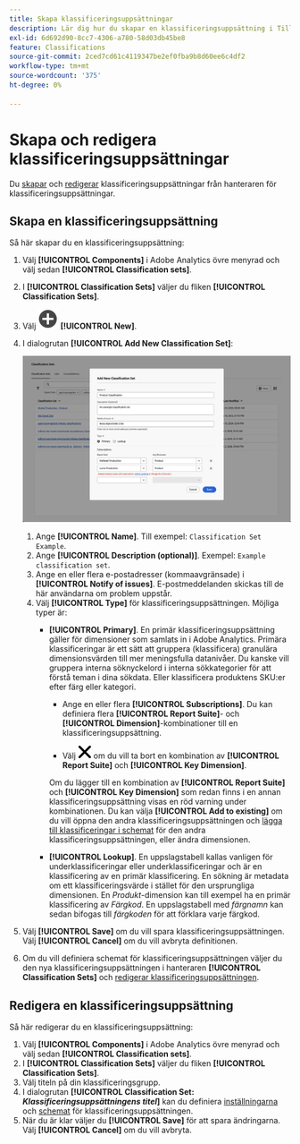 ```yaml
---
title: Skapa klassificeringsuppsättningar
description: Lär dig hur du skapar en klassificeringsuppsättning i Tillgängliga fält och beskrivningar.
exl-id: 6d692d90-8cc7-4306-a780-58d03db45be8
feature: Classifications
source-git-commit: 2ced7cd61c4119347be2ef0fba9b8d60ee6c4df2
workflow-type: tm+mt
source-wordcount: '375'
ht-degree: 0%

---
```


# Skapa och redigera klassificeringsuppsättningar

Du [skapar](#create-a-classification-set) och [redigerar](#edit-a-classification-set) klassificeringsuppsättningar från hanteraren för klassificeringsuppsättningar.

## Skapa en klassificeringsuppsättning

Så här skapar du en klassificeringsuppsättning:

1. Välj **[!UICONTROL Components]** i Adobe Analytics övre menyrad och välj sedan **[!UICONTROL Classification sets]**.
1. I **[!UICONTROL Classification Sets]** väljer du fliken **[!UICONTROL Classification Sets]**.
1. Välj ![AddCircle](/help/assets/icons/AddCircle.svg) **[!UICONTROL New]**.
1. I dialogrutan **[!UICONTROL Add New Classification Set]**:

   ![Klassificeringsuppsättningar - Lägg till ny klassificeringsuppsättning](assets/classifications-sets-new.png)

   1. Ange **[!UICONTROL Name]**. Till exempel: `Classification Set Example`.
   1. Ange **[!UICONTROL Description (optional)]**. Exempel: `Example classification set`.
   1. Ange en eller flera e-postadresser (kommaavgränsade) i **[!UICONTROL Notify of issues]**. E-postmeddelanden skickas till de här användarna om problem uppstår.
   1. Välj **[!UICONTROL Type]** för klassificeringsuppsättningen. Möjliga typer är:
      * **[!UICONTROL Primary]**. En primär klassificeringsuppsättning gäller för dimensioner som samlats in i Adobe Analytics. Primära klassificeringar är ett sätt att gruppera (klassificera) granulära dimensionsvärden till mer meningsfulla datanivåer. Du kanske vill gruppera interna söknyckelord i interna sökkategorier för att förstå teman i dina sökdata. Eller klassificera produktens SKU:er efter färg eller kategori.
         * Ange en eller flera **[!UICONTROL Subscriptions]**.  Du kan definiera flera **[!UICONTROL Report Suite]**- och **[!UICONTROL Dimension]**-kombinationer till en klassificeringsuppsättning.

         * Välj ![CrossSize400](/help/assets/icons/CrossSize400.svg) om du vill ta bort en kombination av **[!UICONTROL Report Suite]** och **[!UICONTROL Key Dimension]**.

        Om du lägger till en kombination av **[!UICONTROL Report Suite]** och **[!UICONTROL Key Dimension]** som redan finns i en annan klassificeringsuppsättning visas en röd varning under kombinationen. Du kan välja **[!UICONTROL Add to existing]** om du vill öppna den andra klassificeringsuppsättningen och [lägga till klassificeringar i schemat](schema.md) för den andra klassificeringsuppsättningen, eller ändra dimensionen.
      * **[!UICONTROL Lookup]**. En uppslagstabell kallas vanligen för underklassificeringar eller underklassificeringar och är en klassificering av en primär klassificering. En sökning är metadata om ett klassificeringsvärde i stället för den ursprungliga dimensionen. En *Produkt*-dimension kan till exempel ha en primär klassificering av *Färgkod*. En uppslagstabell med *färgnamn* kan sedan bifogas till *färgkoden* för att förklara varje färgkod.
1. Välj **[!UICONTROL Save]** om du vill spara klassificeringsuppsättningen. Välj **[!UICONTROL Cancel]** om du vill avbryta definitionen.
1. Om du vill definiera schemat för klassificeringsuppsättningen väljer du den nya klassificeringsuppsättningen i hanteraren **[!UICONTROL Classification Sets]** och [redigerar klassificeringsuppsättningen](#edit-a-classification-set).


## Redigera en klassificeringsuppsättning

Så här redigerar du en klassificeringsuppsättning:

1. Välj **[!UICONTROL Components]** i Adobe Analytics övre menyrad och välj sedan **[!UICONTROL Classification sets]**.
1. I **[!UICONTROL Classification Sets]** väljer du fliken **[!UICONTROL Classification Sets]**.
1. Välj titeln på din klassificeringsgrupp.
1. I dialogrutan **[!UICONTROL Classification Set: _Klassificeringsuppsättningens titel_]** kan du definiera [inställningarna](settings.md) och [schemat](schema.md) för klassificeringsuppsättningen.
1. När du är klar väljer du **[!UICONTROL Save]** för att spara ändringarna. Välj **[!UICONTROL Cancel]** om du vill avbryta.


<!--


### Schema

In the Schema tab 





You can use the Classification set manager to create a classification set.

**[!UICONTROL Components]** > **[!UICONTROL Classification sets]** > **[!UICONTROL Sets]** > **[!UICONTROL Add]**

When creating a classification set, the following fields are available.

* **[!UICONTROL Name]**: A text field used to identify the classification set. This field cannot be edited upon creation, but can be renamed later.
* **[!UICONTROL Column Name]**: The name of the first classification dimension that you want to create. This field is the dimension name used in Analysis Workspace, and the column name when exporting classification data. You can add more column names after the classification set is created.
* **[!UICONTROL Type]**: Radio buttons that indicate the type of classification.
  * **[!UICONTROL Primary]**: Apply to dimensions collected in Analytics. They are a way to group (classify) granular dimension values into more meaningful levels of data. For example, you might want to group internal search keywords into internal search categories, to better understand themes in your search data.
  * **[!UICONTROL Lookup]**: Commonly referred to as child or subclassifications, a lookup table is a classification of a primary classification. It is metadata about a classification value, rather than the original dimension. For example, the Product variable might have a primary classification of 'Color code'. A lookup table of 'Color name' could then be attached to 'Color code' to further explain what each code means.
* **[!UICONTROL Subscriptions]** The report suites and dimensions that this classification set applies to. You can add multiple report suite and dimension combinations to a classification set.

![Create a Classification set](../../assets/classification-set-create.png)

If a classification set exists for a given report suite + variable, the classification is added to the schema instead. A given report suite + variable combination cannot belong to multiple classification sets.

-->